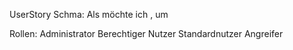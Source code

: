 UserStory Schma:
Als <Rolle> möchte ich <Funktion>, um <Zweck zu erreichen>

Rollen:
Administrator
Berechtiger Nutzer
Standardnutzer
Angreifer
